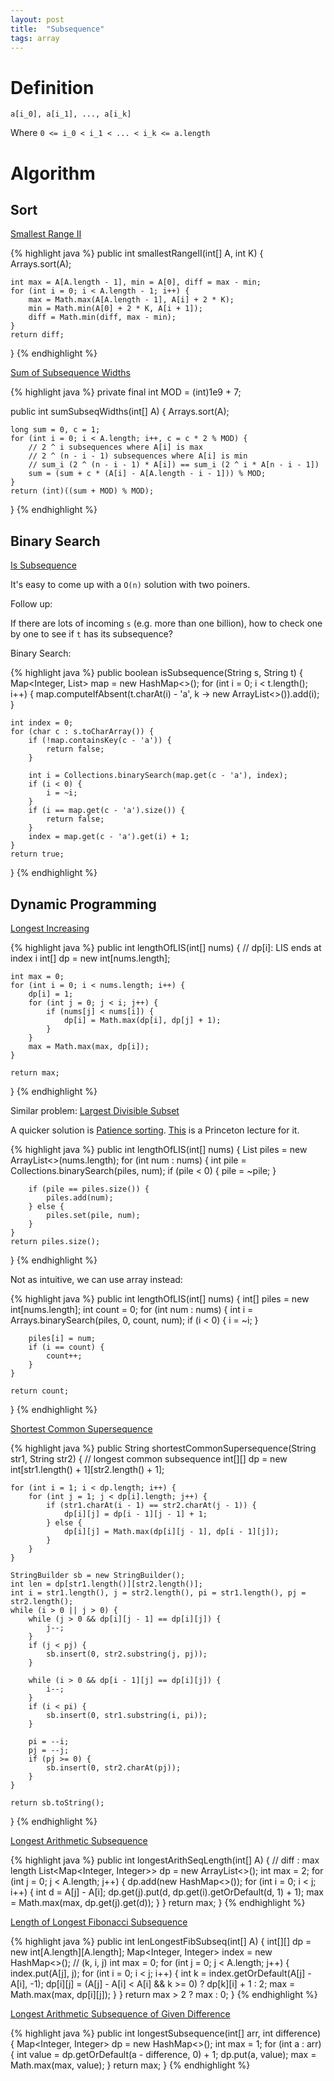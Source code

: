 ```yaml
---
layout: post
title:  "Subsequence"
tags: array
---
```

# Definition
```
a[i_0], a[i_1], ..., a[i_k]
```
Where `0 <= i_0 < i_1 < ... < i_k <= a.length`

# Algorithm

## Sort

[Smallest Range II][smallest-range-ii]

{% highlight java %}
public int smallestRangeII(int[] A, int K) {
    Arrays.sort(A);

    int max = A[A.length - 1], min = A[0], diff = max - min;
    for (int i = 0; i < A.length - 1; i++) {
        max = Math.max(A[A.length - 1], A[i] + 2 * K);
        min = Math.min(A[0] + 2 * K, A[i + 1]);
        diff = Math.min(diff, max - min);
    }
    return diff;
}
{% endhighlight %}

[Sum of Subsequence Widths][sum-of-subsequence-widths]

{% highlight java %}
private final int MOD = (int)1e9 + 7;

public int sumSubseqWidths(int[] A) {
    Arrays.sort(A);

    long sum = 0, c = 1;
    for (int i = 0; i < A.length; i++, c = c * 2 % MOD) {
        // 2 ^ i subsequences where A[i] is max
        // 2 ^ (n - i - 1) subsequences where A[i] is min
        // sum_i (2 ^ (n - i - 1) * A[i]) == sum_i (2 ^ i * A[n - i - 1])
        sum = (sum + c * (A[i] - A[A.length - i - 1])) % MOD;
    }
    return (int)((sum + MOD) % MOD);
}
{% endhighlight %}

## Binary Search

[Is Subsequence][is-subsequence]

It's easy to come up with a `O(n)` solution with two poiners.

Follow up:

If there are lots of incoming `s` (e.g. more than one billion), how to check one by one to see if `t` has its subsequence?

Binary Search:

{% highlight java %}
public boolean isSubsequence(String s, String t) {
    Map<Integer, List<Integer>> map = new HashMap<>();
    for (int i = 0; i < t.length(); i++) {
        map.computeIfAbsent(t.charAt(i) - 'a', k -> new ArrayList<>()).add(i);
    }

    int index = 0;
    for (char c : s.toCharArray()) {
        if (!map.containsKey(c - 'a')) {
            return false;
        }

        int i = Collections.binarySearch(map.get(c - 'a'), index);
        if (i < 0) {
            i = ~i;
        }
        if (i == map.get(c - 'a').size()) {
            return false;
        }
        index = map.get(c - 'a').get(i) + 1;
    }
    return true;
}
{% endhighlight %}

## Dynamic Programming

[Longest Increasing][longest-increasing-subsequence]

{% highlight java %}
public int lengthOfLIS(int[] nums) {
    // dp[i]: LIS ends at index i
    int[] dp = new int[nums.length];

    int max = 0;
    for (int i = 0; i < nums.length; i++) {
        dp[i] = 1;
        for (int j = 0; j < i; j++) {
            if (nums[j] < nums[i]) {
                dp[i] = Math.max(dp[i], dp[j] + 1);
            }
        }
        max = Math.max(max, dp[i]);
    }

    return max;
}
{% endhighlight %}

Similar problem: [Largest Divisible Subset][largest-divisible-subset]

A quicker solution is [Patience sorting](https://en.wikipedia.org/wiki/Patience_sorting). [This](https://www.cs.princeton.edu/courses/archive/spring13/cos423/lectures/LongestIncreasingSubsequence.pdf) is a Princeton lecture for it.

{% highlight java %}
public int lengthOfLIS(int[] nums) {
    List<Integer> piles = new ArrayList<>(nums.length);
    for (int num : nums) {
        int pile = Collections.binarySearch(piles, num);
        if (pile < 0) {
            pile = ~pile;
        }

        if (pile == piles.size()) {
            piles.add(num);
        } else {
            piles.set(pile, num);
        }
    }
    return piles.size();
}
{% endhighlight %}

Not as intuitive, we can use array instead:

{% highlight java %}
public int lengthOfLIS(int[] nums) {
    int[] piles = new int[nums.length];
    int count = 0;
    for (int num : nums) {
        int i = Arrays.binarySearch(piles, 0, count, num);
        if (i < 0) {
            i = ~i;
        }

        piles[i] = num;
        if (i == count) {
            count++;
        }
    }

    return count;
}
{% endhighlight %}

[Shortest Common Supersequence][shortest-common-supersequence]

{% highlight java %}
public String shortestCommonSupersequence(String str1, String str2) {
    // longest common subsequence
    int[][] dp = new int[str1.length() + 1][str2.length() + 1];

    for (int i = 1; i < dp.length; i++) {
        for (int j = 1; j < dp[i].length; j++) {
            if (str1.charAt(i - 1) == str2.charAt(j - 1)) {
                dp[i][j] = dp[i - 1][j - 1] + 1;
            } else {
                dp[i][j] = Math.max(dp[i][j - 1], dp[i - 1][j]);
            }
        }
    }

    StringBuilder sb = new StringBuilder();
    int len = dp[str1.length()][str2.length()];
    int i = str1.length(), j = str2.length(), pi = str1.length(), pj = str2.length();
    while (i > 0 || j > 0) {
        while (j > 0 && dp[i][j - 1] == dp[i][j]) {
            j--;
        }
        if (j < pj) {
            sb.insert(0, str2.substring(j, pj));
        }

        while (i > 0 && dp[i - 1][j] == dp[i][j]) {
            i--;
        }
        if (i < pi) {
            sb.insert(0, str1.substring(i, pi));
        }

        pi = --i;
        pj = --j;
        if (pj >= 0) {
            sb.insert(0, str2.charAt(pj));
        }
    }

    return sb.toString();
}
{% endhighlight %}

[Longest Arithmetic Subsequence][longest-arithmetic-subsequence]

{% highlight java %}
public int longestArithSeqLength(int[] A) {
    // diff : max length
    List<Map<Integer, Integer>> dp = new ArrayList<>();
    int max = 2;
    for (int j = 0; j < A.length; j++) {
        dp.add(new HashMap<>());
        for (int i = 0; i < j; i++) {
            int d = A[j] - A[i];
            dp.get(j).put(d, dp.get(i).getOrDefault(d, 1) + 1);
            max = Math.max(max, dp.get(j).get(d));
        }
    }
    return max;
}
{% endhighlight %}

[Length of Longest Fibonacci Subsequence][length-of-longest-fibonacci-subsequence]

{% highlight java %}
public int lenLongestFibSubseq(int[] A) {
    int[][] dp = new int[A.length][A.length];
    Map<Integer, Integer> index = new HashMap<>();
    // (k, i, j)
    int max = 0;
    for (int j = 0; j < A.length; j++) {
        index.put(A[j], j);
        for (int i = 0; i < j; i++) {
            int k = index.getOrDefault(A[j] - A[i], -1);
            dp[i][j] = (A[j] - A[i] < A[i] && k >= 0) ? dp[k][i] + 1 : 2;
            max = Math.max(max, dp[i][j]);
        }
    }
    return max > 2 ? max : 0;
}
{% endhighlight %}

[Longest Arithmetic Subsequence of Given Difference][longest-arithmetic-subsequence-of-given-difference]

{% highlight java %}
public int longestSubsequence(int[] arr, int difference) {
    Map<Integer, Integer> dp = new HashMap<>();
    int max = 1;
    for (int a : arr) {
        int value = dp.getOrDefault(a - difference, 0) + 1;
        dp.put(a, value);
        max = Math.max(max, value);
    }
    return max;
}
{% endhighlight %}

[largest-divisible-subset]: https://leetcode.com/problems/largest-divisible-subset/
[length-of-longest-fibonacci-subsequence]: https://leetcode.com/problems/length-of-longest-fibonacci-subsequence/
[longest-arithmetic-subsequence]: https://leetcode.com/problems/longest-arithmetic-subsequence/
[longest-arithmetic-subsequence-of-given-difference]: https://leetcode.com/problems/longest-arithmetic-subsequence-of-given-difference/
[longest-increasing-subsequence]: https://leetcode.com/problems/longest-increasing-subsequence/
[is-subsequence]: https://leetcode.com/problems/is-subsequence/
[shortest-common-subsequence]: https://leetcode.com/problems/shortest-common-subsequence/
[smallest-range-ii]: https://leetcode.com/problems/smallest-range-ii/
[sum-of-subsequence-widths]: https://leetcode.com/problems/sum-of-subsequence-widths/
[shortest-common-supersequence]: https://leetcode.com/problems/shortest-common-supersequence/
